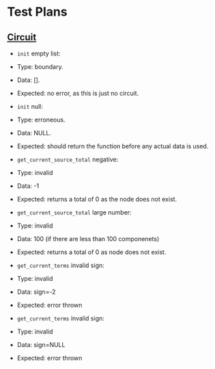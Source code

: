 # Test Plans

## [Circuit](#circuit)

- `init` empty list:
 - Type: boundary.
 - Data: [].
 - Expected: no error, as this is just no circuit.

- `init` null:
 - Type: erroneous.
 - Data: NULL.
 - Expected: should return the function before any actual
	data is used.

- `get_current_source_total` negative:
 - Type: invalid
 - Data: -1
 - Expected: returns a total of 0 as the node does not exist.

- `get_current_source_total` large number:
 - Type: invalid
 - Data: 100 (if there are less than 100 componenets)
 - Expected: returns a total of 0 as node does not exist.

- `get_current_terms` invalid sign:
 - Type: invalid
 - Data: sign=-2
 - Expected: error thrown

- `get_current_terms` invalid sign:
 - Type: invalid
 - Data: sign=NULL
 - Expected: error thrown

